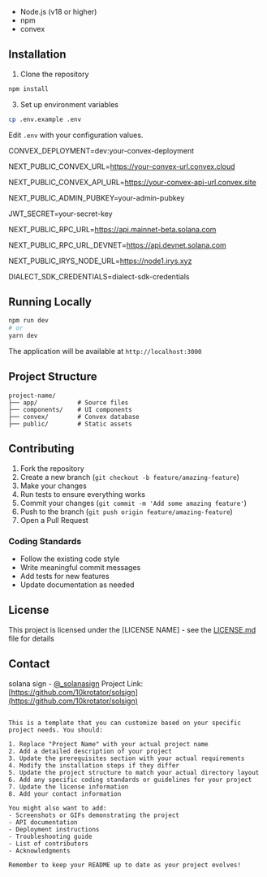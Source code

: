 

- Node.js (v18 or higher)
- npm
- convex

## Installation

1. Clone the repository

```bash
npm install
```

3. Set up environment variables

```bash
cp .env.example .env
```
Edit `.env` with your configuration values.

CONVEX_DEPLOYMENT=dev:your-convex-deployment

NEXT_PUBLIC_CONVEX_URL=https://your-convex-url.convex.cloud

NEXT_PUBLIC_CONVEX_API_URL=https://your-convex-api-url.convex.site

NEXT_PUBLIC_ADMIN_PUBKEY=your-admin-pubkey

JWT_SECRET=your-secret-key

NEXT_PUBLIC_RPC_URL=https://api.mainnet-beta.solana.com

NEXT_PUBLIC_RPC_URL_DEVNET=https://api.devnet.solana.com

NEXT_PUBLIC_IRYS_NODE_URL=https://node1.irys.xyz

DIALECT_SDK_CREDENTIALS=dialect-sdk-credentials

## Running Locally

```bash
npm run dev
# or
yarn dev
```

The application will be available at `http://localhost:3000`

## Project Structure

```
project-name/
├── app/           # Source files
├── components/    # UI components
├── convex/        # Convex database
├── public/        # Static assets
```

## Contributing

1. Fork the repository
2. Create a new branch (`git checkout -b feature/amazing-feature`)
3. Make your changes
4. Run tests to ensure everything works
5. Commit your changes (`git commit -m 'Add some amazing feature'`)
6. Push to the branch (`git push origin feature/amazing-feature`)
7. Open a Pull Request

### Coding Standards

- Follow the existing code style
- Write meaningful commit messages
- Add tests for new features
- Update documentation as needed

## License

This project is licensed under the [LICENSE NAME] - see the [LICENSE.md](LICENSE.md) file for details

## Contact

solana sign - [@_solanasign](https://twitter.com/_solanasign)
Project Link: [https://github.com/10krotator/solsign](https://github.com/10krotator/solsign)
```

This is a template that you can customize based on your specific project needs. You should:

1. Replace "Project Name" with your actual project name
2. Add a detailed description of your project
3. Update the prerequisites section with your actual requirements
4. Modify the installation steps if they differ
5. Update the project structure to match your actual directory layout
6. Add any specific coding standards or guidelines for your project
7. Update the license information
8. Add your contact information

You might also want to add:
- Screenshots or GIFs demonstrating the project
- API documentation
- Deployment instructions
- Troubleshooting guide
- List of contributors
- Acknowledgments

Remember to keep your README up to date as your project evolves!